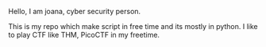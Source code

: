 Hello, I am joana, cyber security person.

This is my repo which make script in free time and its mostly in python.
I like to play CTF like THM, PicoCTF in my freetime. 
